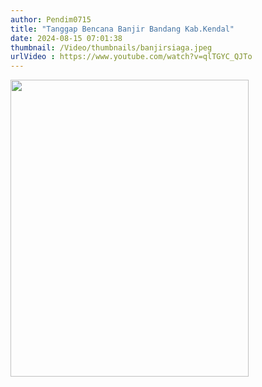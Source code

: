 ```yaml
---
author: Pendim0715
title: "Tanggap Bencana Banjir Bandang Kab.Kendal"
date: 2024-08-15 07:01:38
thumbnail: /Video/thumbnails/banjirsiaga.jpeg
urlVideo : https://www.youtube.com/watch?v=qlTGYC_QJTo
---
```

<p><a href="https://www.youtube.com/watch?v=qlTGYC_QJTo"><img src="/images/banjirsiaga.jpeg" alt="" width="381" height="475" /></a></p>

<p>&nbsp;</p>
